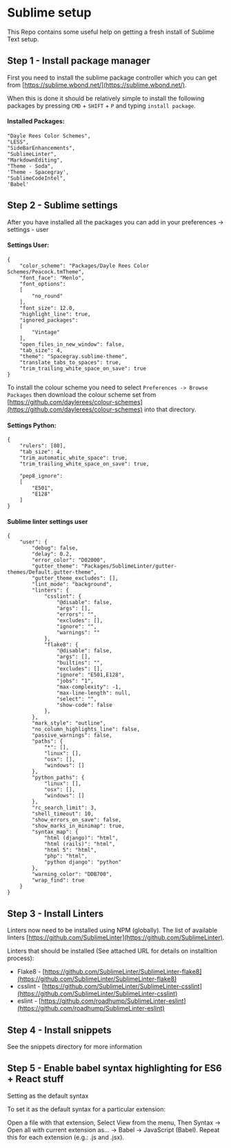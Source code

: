 # Sublime setup

This Repo contains some useful help on getting a fresh install of Sublime Text setup.

## Step 1 - Install package manager

First you need to install the sublime package controller which you can get from [https://sublime.wbond.net/](https://sublime.wbond.net/).

When this is done it should be relatively simple to install the following packages by pressing `CMD` + `SHIFT` + `P` and typing `install package`.

#### Installed Packages:

    "Dayle Rees Color Schemes",
    "LESS",
    "SideBarEnhancements",
    "SublimeLinter",
    "MarkdownEditing",
    "Theme - Soda",
    'Theme - Spacegray',
    "SublimeCodeIntel",
    'Babel'


## Step 2 - Sublime settings

After you have installed all the packages you can add in your preferences -> settings - user

#### Settings User:

	{
		"color_scheme": "Packages/Dayle Rees Color Schemes/Peacock.tmTheme",
		"font_face": "Menlo",
		"font_options":
		[
			"no_round"
		],
		"font_size": 12.0,
		"highlight_line": true,
		"ignored_packages":
		[
			"Vintage"
		],
		"open_files_in_new_window": false,
		"tab_size": 4,
		"theme": "Spacegray.sublime-theme",
		"translate_tabs_to_spaces": true,
		"trim_trailing_white_space_on_save": true
	}

To install the colour scheme you need to select `Preferences -> Browse Packages` then download the colour scheme set from [https://github.com/daylerees/colour-schemes](https://github.com/daylerees/colour-schemes) into that directory.

#### Settings Python:

	{
	    "rulers": [80],
	    "tab_size": 4,
	    "trim_automatic_white_space": true,
	    "trim_trailing_white_space_on_save": true,

	    "pep8_ignore":
	    [
	        "E501",
	        "E128"
	    ]
	}

#### Sublime linter settings user

    {
        "user": {
            "debug": false,
            "delay": 0.2,
            "error_color": "D02000",
            "gutter_theme": "Packages/SublimeLinter/gutter-themes/Default.gutter-theme",
            "gutter_theme_excludes": [],
            "lint_mode": "background",
            "linters": {
                "csslint": {
                    "@disable": false,
                    "args": [],
                    "errors": "",
                    "excludes": [],
                    "ignore": "",
                    "warnings": ""
                },
                "flake8": {
                    "@disable": false,
                    "args": [],
                    "builtins": "",
                    "excludes": [],
                    "ignore": "E501,E128",
                    "jobs": "1",
                    "max-complexity": -1,
                    "max-line-length": null,
                    "select": "",
                    "show-code": false
                },
            },
            "mark_style": "outline",
            "no_column_highlights_line": false,
            "passive_warnings": false,
            "paths": {
                "*": [],
                "linux": [],
                "osx": [],
                "windows": []
            },
            "python_paths": {
                "linux": [],
                "osx": [],
                "windows": []
            },
            "rc_search_limit": 3,
            "shell_timeout": 10,
            "show_errors_on_save": false,
            "show_marks_in_minimap": true,
            "syntax_map": {
                "html (django)": "html",
                "html (rails)": "html",
                "html 5": "html",
                "php": "html",
                "python django": "python"
            },
            "warning_color": "DDB700",
            "wrap_find": true
        }
    }

## Step 3 - Install Linters

Linters now need to be installed using NPM (globally). The list of available linters [https://github.com/SublimeLinter](https://github.com/SublimeLinter).

Linters that should be installed (See attached URL for details on installtion process):

- Flake8 - [https://github.com/SublimeLinter/SublimeLinter-flake8](https://github.com/SublimeLinter/SublimeLinter-flake8)
- csslint - [https://github.com/SublimeLinter/SublimeLinter-csslint](https://github.com/SublimeLinter/SublimeLinter-csslint)
- eslint - [https://github.com/roadhump/SublimeLinter-eslint](https://github.com/roadhump/SublimeLinter-eslint)


## Step 4 - Install snippets

See the snippets directory for more information


## Step 5 - Enable babel syntax highlighting for ES6 + React stuff

Setting as the default syntax

To set it as the default syntax for a particular extension:

Open a file with that extension,
Select View from the menu,
Then Syntax -> Open all with current extension as... -> Babel -> JavaScript (Babel).
Repeat this for each extension (e.g.: .js and .jsx).
